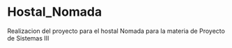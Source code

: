 # Hostal_Nomada
Realizacion del proyecto para el hostal Nomada para la materia de Proyecto de Sistemas III
